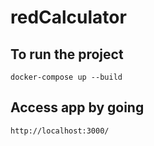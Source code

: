 # redCalculator

## To run the project

``docker-compose up --build``

## Access app by going 

``http://localhost:3000/``
